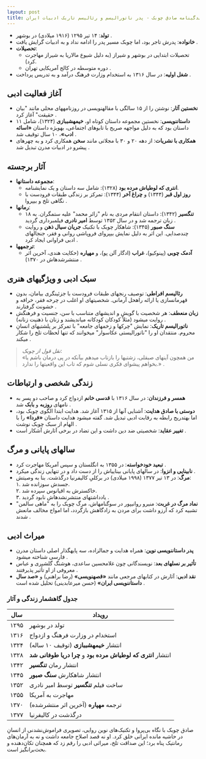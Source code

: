 ```yaml
---
layout: post
title: زندگینامه صادق چوبک - پدر ناتورالیسم و رئالیسم تاریک ادبیات ایران
---
```


- **تولد**: ۱۴ تیر ۱۲۹۵ (۱۹۱۶ میلادی) در بوشهر .  
- **خانواده**: پدرش تاجر بود، اما چوبک مسیر پدر را ادامه نداد و به ادبیات گرایش یافت .  
- **تحصیلات**:  
  - تحصیلات ابتدایی در بوشهر و شیراز (به دلیل شیوع مالاریا به شیراز مهاجرت کرد).  
  - دوره متوسطه در کالج آمریکایی تهران .  
- **شغل اولیه**: در سال ۱۳۱۶ به استخدام وزارت فرهنگ درآمد و به تدریس پرداخت .

## آغاز فعالیت ادبی
- **نخستین آثار**: نوشتن را از ۱۵ سالگی با مقالهنویسی در روزنامههای محلی مانند "بیان حقیقت" آغاز کرد .  
- **داستاننویسی**: نخستین مجموعه داستان کوتاه او، **خیمهشببازی** (۱۳۲۴)، شامل ۱۱ داستان بود که به دلیل مواجهه صریح با تابوهای اجتماعی، بهویژه داستان **«اسائه ادب»**، ۱۰ سال توقیف شد .  
- **همکاری با نشریات**: از دهه ۲۰ و ۳۰ با مجلاتی مانند **سخن** همکاری کرد و به چهرهای پیشرو در ادبیات مدرن تبدیل شد .

## آثار برجسته
- **مجموعه داستانها**:  
  - **انتری که لوطیاش مرده بود** (۱۳۲۸): شامل سه داستان و یک نمایشنامه.  
  - **روز اول قبر** (۱۳۴۴) و **چراغ آخر** (۱۳۴۴): تمرکز بر زندگی طبقات فرودست با نگاهی تلخ و بیپروا .  
- **رمانها**:  
  - **تنگسیر** (۱۳۴۲): داستان انتقام مردی به نام "زائر محمد" علیه ستمگران. به ۱۸ زبان ترجمه شد و در سال ۱۳۵۲ توسط **امیر نادری** فیلمبرداری گردید .  
  - **سنگ صبور** (۱۳۴۵): شاهکار چوبک با تکنیک **جریان سیال ذهن** و روایت چندصدایی. این اثر به دلیل نمایش بیپروای فروپاشی روانی و فقر، جنجالهای ادبی فراوانی ایجاد کرد .  
- **ترجمهها**:  
  - **آدمک چوبی** (پینوکیو)، **غراب** (ادگار آلن پو)، و **مهپاره** (حکایت هندی، آخرین اثر منتشرشدهاش در ۱۳۷۰) .

## سبک ادبی و ویژگیهای هنری
- **رئالیسم افراطی**: توصیف رنجهای طبقات فرودست با جزئینگری بیامان، بدون قهرمانسازی یا ارائه راهحل آرمانی. شخصیتهای او اغلب در چرخه فقر، خرافه و خشونت گرفتارند .  
- **زبان منعطف**: هر شخصیت با گویش و اندیشهای متناسب با سن، جنسیت و فرهنگش روایت میشود (مثلاً کودکان کودکانه میاندیشند و زنان با ذهنیت زنانه) .  
- **ناتورالیسم تاریک**: نمایش "چرکها و زخمهای جامعه" با تمرکز بر پلشتیهای انسانِ محروم. منتقدان او را "ناتورالیستی عکاسوار" میخوانند که تنها لحظات تلخ را شکار میکند .  
> *نقل قول از چوبک*:  
> «من همچون آینهای صیقلی، زشتیها را بازتاب میدهم بیآنکه در پی درمان باشم یا بخواهم پیشوای فکری نسلی شوم که تاب این واقعیتها را ندارد.» .

## زندگی شخصی و ارتباطات
- **همسر و فرزندان**: در سال ۱۳۱۶ با **قدسی خانم** ازدواج کرد و صاحب دو پسر به نامهای **روزبه** و **بابک** شد .  
- **دوستی با صادق هدایت**: آشنایی آنها از ۱۳۱۵ آغاز شد. هدایت ابتدا الگوی چوبک بود، اما بهتدریج رابطه به رقابت ادبی تبدیل شد. گفته میشود هدایت داستان **«فردا»** را با الهام از سبک چوبک نوشت .  
- **تغییر عقاید**: شخصیتی ضد دین داشت و این تضاد در برخی آثارش آشکار است .

## سالهای پایانی و مرگ
- **تبعید خودخواسته**: در ۱۳۵۵ به انگلستان و سپس آمریکا مهاجرت کرد .  
- **نابینایی و انزوا**: در سالهای پایانی بیناییاش را از دست داد و در تنهایی زندگی میکرد .  
- **مرگ**: در ۱۳ تیر ۱۳۷۷ (۱۹۹۸ میلادی) در برکلیِ کالیفرنیا درگذشت. بنا به وصیتش:  
  ۱\. جسدش سوزانده شد.  
  ۲\. خاکسترش به اقیانوس سپرده شد.  
  ۳\. یادداشتهای منتشرنشدهاش نابود گردید .  
- **نماد مرگ در غربت**: منیرو روانیپور در سوگنامهاش، مرگ چوبک را به "ماهی سالمن" تشبیه کرد که آرزو داشت برای مردن به زادگاهش بازگردد، اما امواج مخالف مانعش شدند .

## میراث ادبی
- **پدر داستاننویسی نوین**: همراه هدایت و جمالزاده، سه پایهگذار اصلی داستان مدرن فارسی شناخته میشود .  
- **تأثیر بر نسلهای بعد**: نویسندگانی چون غلامحسین ساعدی، هوشنگ گلشیری و عباس معروفی از او تأثیر پذیرفتند .  
- **نقد ادبی**: آثارش در کتابهای مرجعی مانند **«قصهنویسی»** (رضا براهنی) و **«صد سال داستاننویسی ایران»** (حسن میرعابدینی) تحلیل شده است .  

### جدول گاهشمار زندگی و آثار

| **سال**      | **رویداد**                                                                 |
|--------------|----------------------------------------------------------------------------|
| ۱۲۹۵         | تولد در بوشهر                                                              |
| ۱۳۱۶         | استخدام در وزارت فرهنگ و ازدواج                                           |
| ۱۳۲۴         | انتشار **خیمهشببازی** (توقیف ۱۰ ساله)                                     |
| ۱۳۲۸         | انتشار **انتری که لوطیاش مرده بود** و **چرا دریا طوفانی شد**               |
| ۱۳۴۲         | انتشار رمان **تنگسیر**                                                     |
| ۱۳۴۵         | انتشار شاهکارش **سنگ صبور**                                                |
| ۱۳۵۲         | ساخت فیلم **تنگسیر** توسط امیر نادری                                       |
| ۱۳۵۵         | مهاجرت به آمریکا                                                           |
| ۱۳۷۰         | ترجمه **مهپاره** (آخرین اثر منتشرشده)                                      |
| ۱۳۷۷         | درگذشت در کالیفرنیا                                                        |

صادق چوبک با نگاه بی‌پروا و تکنیک‌های نوین روایی، تصویری فراموش‌نشدنی از انسانِ در حاشیه مانده ایرانی خلق کرد. او نه قصد اصلاح جامعه داشت و نه به آرمان‌های رمانتیک پناه برد؛ این صداقت تلخ، میراثی ادبی را رقم زد که همچنان تکان‌دهنده و بحث‌برانگیز است.

